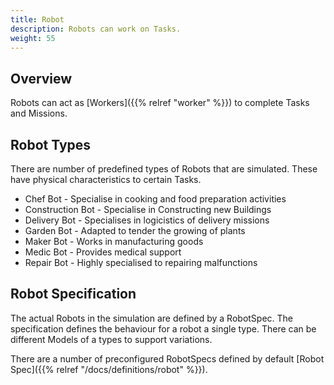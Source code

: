```yaml
---
title: Robot
description: Robots can work on Tasks.
weight: 55
---
```


## Overview

Robots can act as [Workers]({{% relref "worker" %}}) to complete Tasks and Missions.

## Robot Types

There are number of predefined types of Robots that are simulated. These have physical characteristics to certain Tasks.
* Chef Bot - Specialise in cooking and food preparation activities
* Construction Bot - Specialise in Constructing new Buildings
* Delivery Bot - Specialises in logicistics of delivery missions
* Garden Bot - Adapted to tender the growing of plants
* Maker Bot - Works in manufacturing goods
* Medic Bot - Provides medical support
* Repair Bot - Highly specialised to repairing malfunctions

## Robot Specification
The actual Robots in the simulation are defined by a RobotSpec. The specification defines the behaviour for a robot a single type. There can be different Models of a types to support variations.

There are a number of preconfigured RobotSpecs defined by default [Robot Spec]({{% relref "/docs/definitions/robot" %}}).


